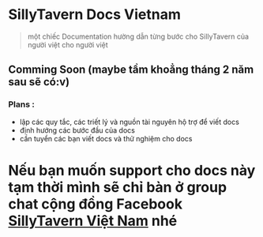 # SillyTavern Docs Vietnam 
> một chiếc Documentation hường dẫn từng bước cho SillyTavern của người việt cho người việt 
## Comming Soon (maybe tầm khoẳng tháng 2 năm sau sẽ có:v)
### Plans : 
- lập các quy tắc, các triết lý và nguồn tài nguyên hộ trợ để viết docs 
- định hướng các bước đầu của docs
- cần tuyển các bạn viết docs và thử nghiệm cho docs
# **Nếu bạn muốn support cho docs này tạm thời mình sẽ chỉ bàn ở group chat cộng đồng Facebook [SillyTavern Việt Nam](https://www.facebook.com/groups/sillytavernvn) nhé**
